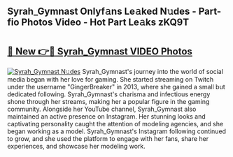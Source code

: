 ## Syrah_Gymnast Onlyf𝚊ns Le𝚊ked N𝚞des - Part-fio Photos Video - Hot Part Le𝚊ks zKQ9T

# <h2><a href="http://ab56801.deff.icu/?id=Syrah_Gymnast">🔗 New 👉🔴 Syrah_Gymnast VIDEO Photos</a></h2>

[![Syrah_Gymnast N𝚞des](https://i.imgur.com/rIISA9y.gif)](http://ab56801.deff.icu/?id=Syrah_Gymnast)
Syrah_Gymnast's journey into the world of social media began with her love for gaming. She started streaming on Twitch under the username "GingerBreaker" in 2013, where she gained a small but dedicated following. Syrah_Gymnast's charisma and infectious energy shone through her streams, making her a popular figure in the gaming community. Alongside her YouTube channel, Syrah_Gymnast also maintained an active presence on Instagram. Her stunning looks and captivating personality caught the attention of modeling agencies, and she began working as a model. Syrah_Gymnast's Instagram following continued to grow, and she used the platform to engage with her fans, share her experiences, and showcase her modeling work.
